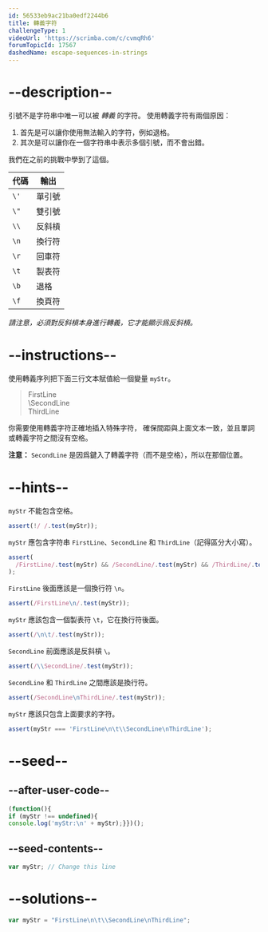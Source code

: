 ```yaml
---
id: 56533eb9ac21ba0edf2244b6
title: 轉義字符
challengeType: 1
videoUrl: 'https://scrimba.com/c/cvmqRh6'
forumTopicId: 17567
dashedName: escape-sequences-in-strings
---
```


# --description--

引號不是字符串中唯一可以被 <dfn>轉義</dfn> 的字符。 使用轉義字符有兩個原因：

1.  首先是可以讓你使用無法輸入的字符，例如退格。
2.  其次是可以讓你在一個字符串中表示多個引號，而不會出錯。

我們在之前的挑戰中學到了這個。

<table class='table table-striped'><thead><tr><th>代碼</th><th>輸出</th></tr></thead><tbody><tr><td><code>\'</code></td><td>單引號</td></tr><tr><td><code>\"</code></td><td>雙引號</td></tr><tr><td><code>\\</code></td><td>反斜槓</td></tr><tr><td><code>\n</code></td><td>換行符</td></tr><tr><td><code>\r</code></td><td>回車符</td></tr><tr><td><code>\t</code></td><td>製表符</td></tr><tr><td><code>\b</code></td><td>退格</td></tr><tr><td><code>\f</code></td><td>換頁符</td></tr></tbody></table>

*請注意，必須對反斜槓本身進行轉義，它才能顯示爲反斜槓。*

# --instructions--

使用轉義序列把下面三行文本賦值給一個變量 `myStr`。

<blockquote>FirstLine<br>    \SecondLine<br>ThirdLine</blockquote>

你需要使用轉義字符正確地插入特殊字符， 確保間距與上面文本一致，並且單詞或轉義字符之間沒有空格。

**注意：** `SecondLine` 是因爲鍵入了轉義字符（而不是空格），所以在那個位置。

# --hints--

`myStr` 不能包含空格。

```js
assert(!/ /.test(myStr));
```

`myStr` 應包含字符串 `FirstLine`、`SecondLine` 和 `ThirdLine`（記得區分大小寫）。

```js
assert(
  /FirstLine/.test(myStr) && /SecondLine/.test(myStr) && /ThirdLine/.test(myStr)
);
```

`FirstLine` 後面應該是一個換行符 `\n`。

```js
assert(/FirstLine\n/.test(myStr));
```

`myStr` 應該包含一個製表符 `\t`，它在換行符後面。

```js
assert(/\n\t/.test(myStr));
```

`SecondLine` 前面應該是反斜槓 `\`。

```js
assert(/\\SecondLine/.test(myStr));
```

`SecondLine` 和 `ThirdLine` 之間應該是換行符。

```js
assert(/SecondLine\nThirdLine/.test(myStr));
```

`myStr` 應該只包含上面要求的字符。

```js
assert(myStr === 'FirstLine\n\t\\SecondLine\nThirdLine');
```

# --seed--

## --after-user-code--

```js
(function(){
if (myStr !== undefined){
console.log('myStr:\n' + myStr);}})();
```

## --seed-contents--

```js
var myStr; // Change this line
```

# --solutions--

```js
var myStr = "FirstLine\n\t\\SecondLine\nThirdLine";
```
